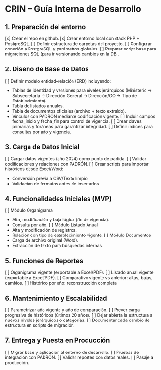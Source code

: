 # CRIN – Guía Interna de Desarrollo

## 1. Preparación del entorno

[x] Crear el repo en github.
[x] Crear entorno local con stack PHP + PostgreSQL.
[ ] Definir estructura de carpetas del proyecto.
[ ] Configurar conexión a PostgreSQL y parámetros globales.
[ ] Preparar script base para migraciones SQL (para ir versionando cambios en la DB).

## 2. Diseño de Base de Datos

[ ] Definir modelo entidad–relación (ERD) incluyendo:
- Tablas de identidad y versiones para niveles jerárquicos (Ministerio → Subsecretaría → Dirección General → Dirección/GO → Tipo de Establecimiento).
- Tabla de listados anuales.
- Tabla de documentos oficiales (archivo + texto extraído).
- Vínculos con PADRÓN mediante codificación vigente.
[ ] Incluir campos fecha_inicio y fecha_fin para control de vigencia.
[ ] Crear claves primarias y foráneas para garantizar integridad.
[ ] Definir índices para consultas por año y vigencia.

## 3. Carga de Datos Inicial

[ ] Cargar datos vigentes (año 2024) como punto de partida.
[ ] Validar codificaciones y relaciones con PADRÓN.
[ ] Crear scripts para importar históricos desde Excel/Word:
- Conversión previa a CSV/Texto limpio.
- Validación de formatos antes de insertarlos.

## 4. Funcionalidades Iniciales (MVP)

[ ] Módulo Organigrama
- Alta, modificación y baja lógica (fin de vigencia).
- Consulta por año.
[ ] Módulo Listado Anual
- Alta y modificación de registros.
- Relación con tipo de establecimiento vigente.
[ ] Módulo Documentos
- Carga de archivo original (Word).
- Extracción de texto para búsquedas internas.

## 5. Funciones de Reportes

[ ] Organigrama vigente (exportable a Excel/PDF).
[ ] Listado anual vigente (exportable a Excel/PDF).
[ ] Comparativo vigente vs anterior: altas, bajas, cambios.
[ ] Histórico por año: reconstrucción completa.

## 6. Mantenimiento y Escalabilidad

[ ] Parametrizar año vigente y año de comparación.
[ ] Prever carga progresiva de históricos (últimos 20 años).
[ ] Dejar abierta la estructura a nuevos niveles jerárquicos o categorías.
[ ] Documentar cada cambio de estructura en scripts de migración.

## 7. Entrega y Puesta en Producción

[ ] Migrar base y aplicación al entorno de desarrollo.
[ ] Pruebas de integración con PADRÓN.
[ ] Validar reportes con datos reales.
[ ] Pasaje a producción.
